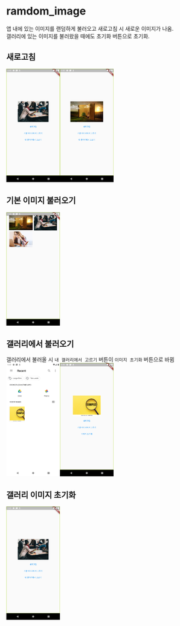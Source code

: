 # ramdom_image
앱 내에 있는 이미지를 랜덤하게 불러오고 새로고침 시 새로운 이미지가 나옴.  
갤러리에 있는 이미지를 불러왔을 때에도 초기화 버튼으로 초기화.

## 새로고침
<img src='assets/readme/1.png' height='300'><img src='assets/readme/2.png' height='300'>

## 기본 이미지 불러오기
<img src='assets/readme/3.png' height='300'>

## 갤러리에서 불러오기
갤러리에서 불러올 시 `내 갤러리에서 고르기` 버튼이 `이미지 초기화` 버튼으로 바뀜   
<img src='assets/readme/4.png' height='300'><img src='assets/readme/5.png' height='300'>

## 갤러리 이미지 초기화
<img src='assets/readme/6.png' height='300'>
